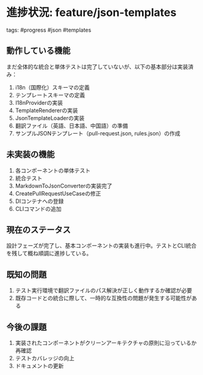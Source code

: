 # 進捗状況: feature/json-templates

tags: #progress #json #templates

## 動作している機能

まだ全体的な統合と単体テストは完了していないが、以下の基本部分は実装済み：

1. i18n（国際化）スキーマの定義
2. テンプレートスキーマの定義
3. I18nProviderの実装
4. TemplateRendererの実装
5. JsonTemplateLoaderの実装
6. 翻訳ファイル（英語、日本語、中国語）の準備
7. サンプルJSONテンプレート（pull-request.json, rules.json）の作成

## 未実装の機能

1. 各コンポーネントの単体テスト
2. 統合テスト
3. MarkdownToJsonConverterの実装完了
4. CreatePullRequestUseCaseの修正
5. DIコンテナへの登録
6. CLIコマンドの追加

## 現在のステータス

設計フェーズが完了し、基本コンポーネントの実装も進行中。テストとCLI統合を残して概ね順調に進捗している。

## 既知の問題

1. テスト実行環境で翻訳ファイルのパス解決が正しく動作するか確認が必要
2. 既存コードとの統合に際して、一時的な互換性の問題が発生する可能性がある

## 今後の課題

1. 実装されたコンポーネントがクリーンアーキテクチャの原則に沿っているか再確認
2. テストカバレッジの向上
3. ドキュメントの更新
